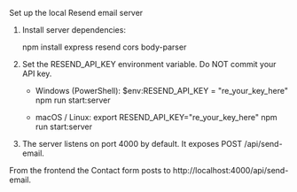 Set up the local Resend email server

1. Install server dependencies:

   npm install express resend cors body-parser

2. Set the RESEND_API_KEY environment variable. Do NOT commit your API key.

   - Windows (PowerShell):
     $env:RESEND_API_KEY = "re_your_key_here"
     npm run start:server

   - macOS / Linux:
     export RESEND_API_KEY="re_your_key_here"
     npm run start:server

3. The server listens on port 4000 by default. It exposes POST /api/send-email.

From the frontend the Contact form posts to http://localhost:4000/api/send-email.
